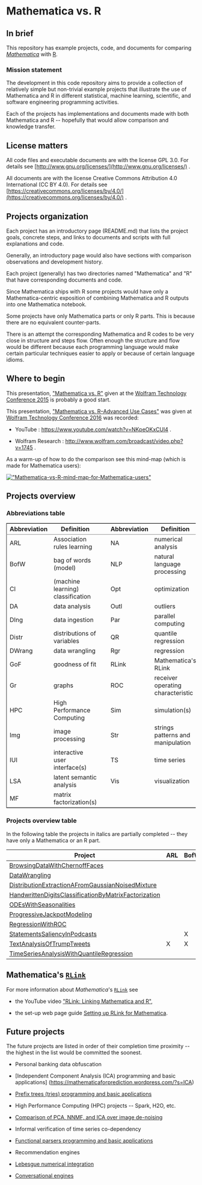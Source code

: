 # Mathematica vs. R

## In brief

This repository has example projects, code, and documents for comparing
[*Mathematica*](http://www.wolfram.com/mathematica/) with
[R](https://www.r-project.org).


### Mission statement

The development in this code repository aims to provide a collection
of relatively simple but non-trivial example projects that illustrate
the use of Mathematica and R in different statistical, machine
learning, scientific, and software engineering programming activities.

Each of the projects has implementations and documents made with both
Mathematica and R -- hopefully that would allow comparison and
knowledge transfer.


## License matters

All code files and executable documents are with the license GPL 3.0.
For details  see [http://www.gnu.org/licenses/](http://www.gnu.org/licenses/) .

All documents are with the license Creative Commons Attribution 4.0
International (CC BY 4.0). For details see
[https://creativecommons.org/licenses/by/4.0/](https://creativecommons.org/licenses/by/4.0/) .


## Projects organization

Each project has an introductory page (README.md) that lists the
project goals, concrete steps, and links to documents and scripts with
full explanations and code.

Generally, an introductory page would also have sections with comparison
observations and development history.

Each project (generally) has two directories named "Mathematica" and
"R" that have corresponding documents and code.

Since Mathematica ships with R some projects would have only a
Mathematica-centric exposition of combining Mathematica and R
outputs into one Mathematica notebook.

Some projects have only Mathematica parts or only R parts. This is because
there are no equivalent counter-parts.

There is an attempt the corresponding Mathematica and R codes to be
very close in structure and steps flow. Often enough the structure and
flow would be different because each programming language would make certain
particular techniques easier to apply or because of certain language idioms.


## Where to begin

This presentation,
["Mathematica vs. R"](https://github.com/antononcube/MathematicaVsR/blob/master/RDocumentation/Presentations/WTC-2015/WTC-2015-Antonov-Mathematica-vs-R.pdf)
given at the
[Wolfram Technology Conference 2015](https://www.wolfram.com/events/technology-conference/2015/)
is probably a good start.

This presentation, ["Mathematica vs. R–Advanced Use Cases"](https://github.com/antononcube/MathematicaVsR/tree/master/RDocumentation/Presentations/WTC-2016) 
was given at
 [Wolfram Technology Conference 2016](https://www.wolfram.com/events/technology-conference/2016/) 
 was recorded: 

- YouTube : https://www.youtube.com/watch?v=NKpeOKxCUl4 .

- Wolfram Research : http://www.wolfram.com/broadcast/video.php?v=1745 .


As a warm-up of how to do the comparison see this mind-map (which is
made for Mathematica users):

[!["Mathematica-vs-R-mind-map-for-Mathematica-users"](http://i.imgur.com/oZobBxfm.png)](https://github.com/antononcube/MathematicaVsR/blob/master/Mathematica-vs-R-mind-map.pdf)



## Projects overview

### Abbreviations table

<table border="2" cellspacing="0" cellpadding="6" rules="groups" frame="hsides">


<colgroup>
<col  class="left" />

<col  class="left" />

<col  class="left" />

<col  class="left" />

<col  class="left" />
</colgroup>
<thead>
<tr>
<th scope="col" class="left">Abbreviation</th>
<th scope="col" class="left">Definition</th>
<th scope="col" class="left">&#xa0;</th>
<th scope="col" class="left">Abbreviation</th>
<th scope="col" class="left">Definition</th>
</tr>
</thead>

<tbody>
<tr>
<td class="left">ARL</td>
<td class="left">Association rules learning</td>
<td class="left">&#xa0;</td>
<td class="left">NA</td>
<td class="left">numerical analysis</td>
</tr>


<tr>
<td class="left">BofW</td>
<td class="left">bag of words (model)</td>
<td class="left">&#xa0;</td>
<td class="left">NLP</td>
<td class="left">natural language processing</td>
</tr>


<tr>
<td class="left">Cl</td>
<td class="left">(machine learning) classification</td>
<td class="left">&#xa0;</td>
<td class="left">Opt</td>
<td class="left">optimization</td>
</tr>


<tr>
<td class="left">DA</td>
<td class="left">data analysis</td>
<td class="left">&#xa0;</td>
<td class="left">Outl</td>
<td class="left">outliers</td>
</tr>


<tr>
<td class="left">DIng</td>
<td class="left">data ingestion</td>
<td class="left">&#xa0;</td>
<td class="left">Par</td>
<td class="left">parallel computing</td>
</tr>


<tr>
<td class="left">Distr</td>
<td class="left">distributions of variables</td>
<td class="left">&#xa0;</td>
<td class="left">QR</td>
<td class="left">quantile regression</td>
</tr>


<tr>
<td class="left">DWrang</td>
<td class="left">data wrangling</td>
<td class="left">&#xa0;</td>
<td class="left">Rgr</td>
<td class="left">regression</td>
</tr>


<tr>
<td class="left">GoF</td>
<td class="left">goodness of fit</td>
<td class="left">&#xa0;</td>
<td class="left">RLink</td>
<td class="left">Mathematica's RLink</td>
</tr>


<tr>
<td class="left">Gr</td>
<td class="left">graphs</td>
<td class="left">&#xa0;</td>
<td class="left">ROC</td>
<td class="left">receiver operating characteristic</td>
</tr>


<tr>
<td class="left">HPC</td>
<td class="left">High Performance Computing</td>
<td class="left">&#xa0;</td>
<td class="left">Sim</td>
<td class="left">simulation(s)</td>
</tr>


<tr>
<td class="left">Img</td>
<td class="left">image processing</td>
<td class="left">&#xa0;</td>
<td class="left">Str</td>
<td class="left">strings patterns and manipulation</td>
</tr>


<tr>
<td class="left">IUI</td>
<td class="left">interactive user interface(s)</td>
<td class="left">&#xa0;</td>
<td class="left">TS</td>
<td class="left">time series</td>
</tr>


<tr>
<td class="left">LSA</td>
<td class="left">latent semantic analysis</td>
<td class="left">&#xa0;</td>
<td class="left">Vis</td>
<td class="left">visualization</td>
</tr>


<tr>
<td class="left">MF</td>
<td class="left">matrix factorization(s)</td>
<td class="left">&#xa0;</td>
<td class="left">&#xa0;</td>
<td class="left">&#xa0;</td>
</tr>
</tbody>
</table>


### Projects overview table

In the following table the projects in italics are partially completed --
they have only a Mathematica or an R part.

| Project                                              | ARL | BofW | Cl | DA | DIng | Distr | DWrang | GoF | Gr | Img | IUI | Rgr | LSA | MF | NA | NLP | Opt | Outl | Par | QR | RLink | ROC | Sim | Str | TS | Vis |
|------------------------------------------------------|-----|------|----|----|------|-------|--------|-----|----|-----|-----|-----|-----|----|----|-----|-----|------|-----|----|-------|-----|-----|-----|----|-----|
| [BrowsingDataWithChernoffFaces](https://github.com/antononcube/MathematicaVsR/tree/master/Projects/BrowsingDataWithChernoffFaces)                        |     |      |    | X  | X    | X     | X      |     |    |     |     |     |     |    |    |     |     | X    |     |    |       |     |     |     |    | X   |
| [DataWrangling](https://github.com/antononcube/MathematicaVsR/tree/master/Projects/DataWrangling)                                        |     |      |    | X  | X    |       | X      |     |    |     |     |     |     |    |    |     |     |      |     |    |       |     |     |     |    | X   |
| [DistributionExtractionAFromGaussianNoisedMixture](https://github.com/antononcube/MathematicaVsR/tree/master/Projects/DistributionExtractionAFromGaussianNoisedMixture)     |     |      |    |    |      | X     |        | X   |    |     |     |     |     |    |    |     | X   |      |     |    |       |     |     |     |    |     |
| [HandwrittenDigitsClassificationByMatrixFactorization](https://github.com/antononcube/MathematicaVsR/tree/master/Projects/HandwrittenDigitsClassificationByMatrixFactorization) |     |      | X  |    | X    |       |        |     |    | X   |     |     | X   | X  |    |     |     |      | X   |    |       |     |     |     |    | X   |
| [ODEsWithSeasonalities](https://github.com/antononcube/MathematicaVsR/tree/master/Projects/ODEsWithSeasonalities)                                |     |      |    |    |      |       |        |     |    |     | X   |     |     |    | X  |     |     |      |     |    |       |     | X   |     |    | X   |
| [ProgressiveJackpotModeling](https://github.com/antononcube/MathematicaVsR/tree/master/Projects/ProgressiveJackpotModeling)                           |     |      |    |    |      | X     |        |     |    |     |     |     |     |    |    |     |     |      |     |    |       |     | X   |     |    |     |
| [RegressionWithROC](https://github.com/antononcube/MathematicaVsR/tree/master/Projects/RegressionWithROC)                                    |     |      | X  |    |      |       |        |     |    |     |     | X   |     |    |    |     |     |      |     |    |       | X   |     |     |    | X   |
| [StatementsSaliencyInPodcasts](https://github.com/antononcube/MathematicaVsR/tree/master/Projects/StatementsSaliencyInPodcasts)                         |     | X    |    |    | X    |       |        |     |    |     | X   |     |     |    |    | X   |     |      |     |    |       |     |     | X   |    |     |
| [TextAnalysisOfTrumpTweets](https://github.com/antononcube/MathematicaVsR/tree/master/Projects/TextAnalysisOfTrumpTweets)                            | X   | X    | X  | X  | X    |       | X      |     |    |     |     |     |     |    |    |     |     |      |     |    | X     |     |     | X   |    | X   |
| [TimeSeriesAnalysisWithQuantileRegression](https://github.com/antononcube/MathematicaVsR/tree/master/Projects/TimeSeriesAnalysisWithQuantileRegression)             |     |      |    | X  | X    |       |        |     |    |     |     |     |     |    |    |     |     | X    |     | X  |       |     |     |     | X  | X   |




## Mathematica's [`RLink`](https://reference.wolfram.com/language/RLink/tutorial/Introduction.html)

For more information about *Mathematica*'s [`RLink`](https://reference.wolfram.com/language/RLink/tutorial/Introduction.html)
see

- the YouTube video ["RLink: Linking Mathematica and R"](https://www.youtube.com/watch?v=5ppY7cTy71o),

- the set-up web page guide [Setting up RLink for Mathematica](http://szhorvat.net/pelican/setting-up-rlink-for-mathematica.html).


## Future projects

The future projects are listed in order of their completion time
proximity -- the highest in the list would be committed the soonest.

- Personal banking data obfuscation

- [Independent Component Analysis (ICA) programming and basic applications]
  (https://mathematicaforprediction.wordpress.com/?s=ICA)

- [Prefix trees (tries) programming and basic applications](https://mathematicaforprediction.wordpress.com/2013/12/06/tries-with-frequencies-for-data-mining/)

- High Performance Computing (HPC) projects -- Spark, H2O, etc. 

- [Comparison of PCA, NNMF, and ICA over image de-noising](https://mathematicaforprediction.wordpress.com/2016/05/26/comparison-of-pca-nnmf-and-ica-over-image-de-noising/)

- Informal verification of time series co-dependency

- [Functional parsers programming and basic applications](https://mathematicaforprediction.wordpress.com/?s=functional+parsers)

- Recommendation engines

- [Lebesgue numerical integration](https://mathematicaforprediction.wordpress.com/2016/07/01/adaptive-numerical-lebesgue-integration-by-set-measure-estimates/)

- [Conversational engines](https://mathematicaforprediction.wordpress.com/2014/11/29/simple-time-series-conversational-engine/)




